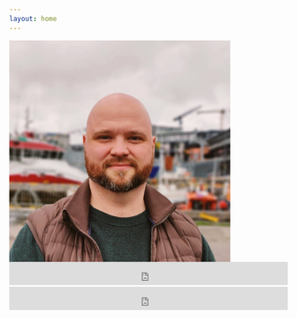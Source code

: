 ```yaml
---
layout: home
---
```

<img class="image" src="assets/images/kanilros2.jpg" width="400" 
     height="auto" style="float: left; margin-right 1em;">
<iframe style="border: 0; width: 100%; height: 42px;" src="https://bandcamp.com/EmbeddedPlayer/album=879968693/size=small/bgcol=333333/linkcol=2ebd35/transparent=true/" seamless><a href="https://kanilros.bandcamp.com/album/film">Film by Kanilrós</a></iframe>
<iframe style="border: 0; width: 100%; height: 42px;" src="https://bandcamp.com/EmbeddedPlayer/album=3670126556/size=small/bgcol=333333/linkcol=e99708/transparent=true/" seamless><a href="https://kanilros.bandcamp.com/album/hive">Hive by Kanilrós</a></iframe>
